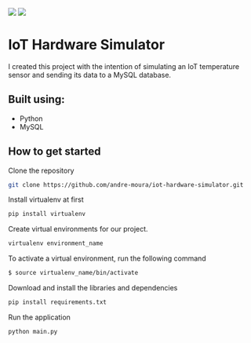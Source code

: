<img src="https://img.shields.io/badge/python-v3.10.7-blue"/> <img src="https://img.shields.io/badge/mysql--connector--python-v8.0.30-blue"/>
# IoT Hardware Simulator
I created this project with the intention of simulating an IoT temperature sensor and sending its data to a MySQL database.

## Built using:

- Python
- MySQL

## How to get started

Clone the repository
```bash
git clone https://github.com/andre-moura/iot-hardware-simulator.git
```

 Install virtualenv at first
```bash
pip install virtualenv
```

Create virtual environments for our project.
```bash
virtualenv environment_name
```

To activate a virtual environment, run the following command
```bash
$ source virtualenv_name/bin/activate
```

Download and install the libraries and dependencies
```bash
pip install requirements.txt
```

Run the application
```bash
python main.py
```
